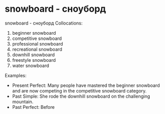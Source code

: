 # snowboard - сноуборд

 

snowboard - сноуборд
Collocations:

1. beginner snowboard
2. competitive snowboard
3. professional snowboard
4. recreational snowboard
5. downhill snowboard
6. freestyle snowboard
7. water snowboard

Examples:

- Present Perfect: Many people have mastered the beginner snowboard and are now competing in the competitive snowboard category.
- Past Simple: She rode the downhill snowboard on the challenging mountain.
- Past Perfect: Before
